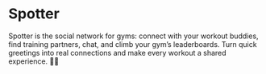 # Spotter
Spotter is the social network for gyms: connect with your workout buddies, find training partners, chat, and climb your gym’s leaderboards. Turn quick greetings into real connections and make every workout a shared experience. 💪🤝

